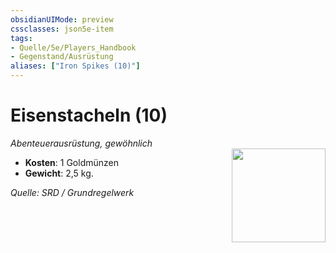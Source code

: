 ```yaml
---
obsidianUIMode: preview
cssclasses: json5e-item
tags:
- Quelle/5e/Players_Handbook
- Gegenstand/Ausrüstung
aliases: ["Iron Spikes (10)"]
---
```

# Eisenstacheln (10)
*Abenteuerausrüstung, gewöhnlich*  
<img src="Symbolik/Gegenstände.webp" align="right" width="150">

- **Kosten**: 1 Goldmünzen
- **Gewicht**: 2,5 kg.

*Quelle: SRD / Grundregelwerk*